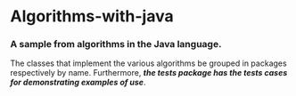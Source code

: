 # Algorithms-with-java

### A sample from algorithms in the Java language. ###

The classes that implement the various algorithms be grouped in packages respectively by name.
Furthermore, ***the tests package has the tests cases for demonstrating examples of use***.
